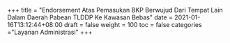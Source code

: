 +++
title = "Endorsement Atas Pemasukan BKP Berwujud Dari Tempat Lain Dalam Daerah Pabean TLDDP Ke Kawasan Bebas"
date = 2021-01-16T13:12:44+08:00
draft = false
weight = 100
toc = false
categories ="Layanan Administrasi"
+++